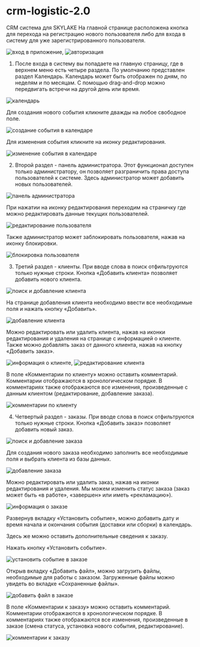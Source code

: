 # crm-logistic-2.0

CRM система для SKYLAKE
На главной странице расположена кнопка для перехода на регистрацию нового пользователя либо для входа в систему для уже зарегистрированного пользователя.

![вход в приложение](readme-assets/1.jpeg), ![авторизация](readme-assets/2.jpeg)

1. После входа в систему вы попадаете на главную страницу, где в верхнем меню есть четыре раздела. По умолчанию представлен раздел Календарь. Календарь может быть отображен по дням, по неделям и по месяцам. С помощью drag-and-drop можно передвигать встречи на другой день или время.
 
![календарь](readme-assets/3.jpeg)

Для создания нового события кликните дважды на любое свободное поле.

![создание события в календаре](readme-assets/4.jpeg)

Для изменения события кликните на иконку редактирования. 

![изменение события в календаре](readme-assets/5.jpeg)

2. Второй раздел - панель администратора. Этот функционал доступен только администратору, он позволяет разграничить права доступа пользователей к системе. Здесь администратор может добавить  новых пользователей.

![панель администратора](readme-assets/6.jpeg)

При нажатии на иконку редактирования переходим на страничку где можно редактировать данные текущих пользователей.

![редактирование пользователя](readme-assets/7.jpeg)

Также администратор может заблокировать пользователя, нажав на иконку блокировки.

![блокировка пользователя](readme-assets/8.jpeg)

3. Третий раздел - клиенты. При вводе слова в поиск отфильтруются только нужные строки. Кнопка «Добавить клиента» позволяет добавить нового клиента.

![поиск и добавление клиента](readme-assets/9.jpeg)

На странице добавления клиента необходимо ввести все необходимые поля и нажать кнопку «Добавить».

![добавление клиента](readme-assets/10.jpeg)

Можно редактировать или удалить клиента, нажав на иконки редактирования и удаления на странице с информацией о клиенте. Также можно добавлять заказ от данного клиента, нажав на кнопку «Добавить заказ».

![информация о клиенте](readme-assets/11.jpeg), 
![редактирование клиента](readme-assets/12.jpeg)


В поле «Комментарии по клиенту» можно оставить комментарий. Комментарии отображаются в хронологическом порядке. В комментариях также отображаются все изменения, произведенные с данным клиентом (редактирование, добавление заказа). 

![комментарии по клиенту](readme-assets/13.jpeg)

4. Четвертый раздел - заказы. При вводе слова в поиск отфильтруются только нужные строки. Кнопка «Добавить заказ» позволяет добавить новый заказ.

![поиск и добавление заказа](readme-assets/14.jpeg)

Для создания нового заказа необходимо заполнить все необходимые поля и выбрать клиента из базы данных.

![добавление заказа](readme-assets/15.jpeg)

Можно редактировать или удалить заказ, нажав на иконки редактирования и удаления. Мы можем изменить статус заказа (заказ может быть «в работе», «завершен» или иметь «рекламацию»).

![информация о заказе](readme-assets/16.jpeg)

Развернув вкладку «Установить событие», можно добавить дату и время начала и окончания события (доставки или сборки) в календарь. 

Здесь же можно оставить дополнительные сведения к заказу.

Нажать кнопку «Установить событие».

![установить событие в заказе](readme-assets/17.jpeg)

Открыв вкладку «Добавить файл», можно загрузить файлы, необходимые для работы с заказом. Загруженные файлы можно увидеть во вкладке «Сохраненные файлы».

![добавить файл в заказе](readme-assets/18.jpeg)

В поле «Комментарии к заказу» можно оставить комментарий. Комментарии отображаются в хронологическом порядке. В комментариях также отображаются все изменения, произведенные в заказе (смена статуса, установка нового события, редактирование). 

![комментарии к заказу](readme-assets/19.jpeg)
